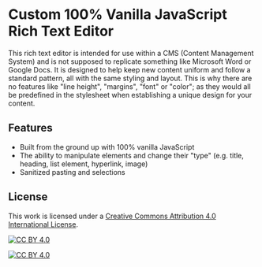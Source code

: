 # Custom 100% Vanilla JavaScript Rich Text Editor #
This rich text editor is intended for use within a CMS (Content Management System) and is not supposed to replicate something like Microsoft Word or Google Docs. It is designed to help keep new content uniform and follow a standard pattern, all with the same styling and layout. This is why there are no features like "line height", "margins", "font" or "color"; as they would all be predefined in the stylesheet when establishing a unique design for your content.

## Features ##
* Built from the ground up with 100% vanilla JavaScript
* The ability to manipulate elements and change their "type" (e.g. title, heading, list element, hyperlink, image)</li>
* Sanitized pasting and selections

## License ##
This work is licensed under a
[Creative Commons Attribution 4.0 International License][cc-by].

[![CC BY 4.0][cc-by-shield]][cc-by]

[![CC BY 4.0][cc-by-image]][cc-by]

[cc-by]: http://creativecommons.org/licenses/by/4.0/
[cc-by-image]: https://i.creativecommons.org/l/by/4.0/88x31.png
[cc-by-shield]: https://img.shields.io/badge/License-CC%20BY%204.0-lightgrey.svg
